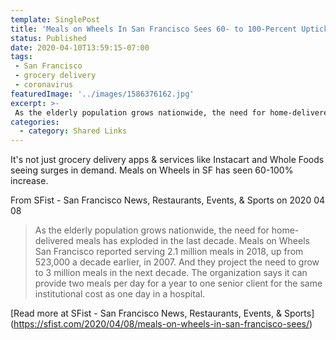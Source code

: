 ```yaml
---
template: SinglePost
title: 'Meals on Wheels In San Francisco Sees 60- to 100-Percent Uptick In New Clients Per Week'
status: Published
date: 2020-04-10T13:59:15-07:00
tags:
 - San Francisco
 - grocery delivery
 - coronavirus
featuredImage: '../images/1586376162.jpg'
excerpt: >-
 As the elderly population grows nationwide, the need for home-delivered meals has exploded in the last decade. Meals on Wheels San Francisco reported serving 2.1 million meals in 2018, up from 523,000 a decade earlier, in 2007. And they project the need to grow to 3 million meals in the next decade. The organization says it can provide two meals per day for a year to one senior client for the same institutional cost as one day in a hospital.
categories:
  - category: Shared Links
---
```

It's not just grocery delivery apps & services like Instacart and Whole Foods seeing surges in demand. Meals on Wheels in SF has seen 60-100% increase.

From SFist - San Francisco News, Restaurants, Events, & Sports on 2020 04 08
> As the elderly population grows nationwide, the need for home-delivered meals has exploded in the last decade. Meals on Wheels San Francisco reported serving 2.1 million meals in 2018, up from 523,000 a decade earlier, in 2007. And they project the need to grow to 3 million meals in the next decade. The organization says it can provide two meals per day for a year to one senior client for the same institutional cost as one day in a hospital.

[Read more at SFist - San Francisco News, Restaurants, Events, & Sports] (https://sfist.com/2020/04/08/meals-on-wheels-in-san-francisco-sees/)
